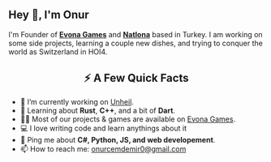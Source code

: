 <h2>Hey 👋, I'm Onur</h2>
<p>I'm Founder of <strong><a href="https://www.evonagames.com/">Evona Games</a></strong> and <strong><a href="https://www.natlona.com/">Natlona</a></strong> based in Turkey. I am working on some side projects, learning a couple new dishes, and trying to conquer the world as Switzerland in HOI4.</p>
<h2 align = center>⚡️ A Few Quick Facts</h2>
<ul>
<li>🔭 I’m currently working on <a href="https://store.steampowered.com/app/2769160/Unheil/">Unheil</a>.</li>
<li>🧐 Learning about <strong>Rust</strong>, <strong>C++</strong>, and a bit of <strong>Dart</strong>.</li>
<li>👨‍💻 Most of our projects & games are available on <a href="https://evonagames.com">Evona Games</a>.</li>
<li>💻 I love writing code and learn anythings about it</li>
<li>💬 Ping me about <strong>C#, Python, JS, and web developement</strong>.</li>
<li>📫 How to reach me: <a href="mailto: onurcemdemir0@gmail.com">onurcemdemir0@gmail.com</a> </li>
</ul>
